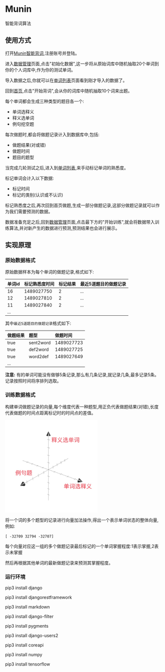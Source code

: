 # Munin
智能背词算法

## 使用方式

打开[Munin智能背词](http://munin.tech:3389/index/),注册账号并登陆。

进入[数据管理](http://munin.tech:3389/data/)页面,点击"初始化数据",这一步将从原始词库中随机抽取20个单词到你的个人词库中,作为你的测试单词。

导入数据之后,你就可以在[单词列表](http://munin.tech:3389/mark/word_list/)页面看到刚才导入的数据了。

回到[首页](http://munin.tech:3389/index/),点击"开始背词",会从你的词库中随机抽取10个词来出题。

每个单词都会生成三种类型的题目各一个:

- 单词选释义
- 释义选单词
- 例句挖空题

每次做题时,都会将做题记录计入到数据库中,包括:

- 做题结果(对或错)
- 做题时间
- 题目的题型

当完成几轮测试之后,进入到[单词列表](http://munin.tech:3389/mark/word_list/),来手动标记单词的熟悉度。

标记单词会计入以下数据:

- 标记时间
- 标记的类别(认识或不认识)

标记熟悉度之后,再次回到首页做题,生成一部分做题记录,这部分做题记录就可以作为我们需要预测的数据。

数据准备充足之后,回到[数据管理](http://munin.tech:3389/data/)页面,点击最下方的"开始训练",就会将数据带入训练算法,并对新产生的数据进行预测,预测结果也会进行展示。

## 实现原理

### 原始数据格式

原始数据样本为每个单词的做题记录,格式如下:

|单词id|标记熟悉度时间|标记结果|最近5道题目的做题记录|
|:--|:--|:--|:--|
|16|1489027750|2|...|
|12|1489027810|2|...|
|11|1489027840|2|...|
|...|

其中`最近5道题目的做题记录`格式如下:

|做题结果|题型|做题时间|
|:--|:--|:--|
|true|sent2word|1489027723|
|true|def2word|1489027725|
|true|word2def|1489027649|
|...|

**注意:** 有的单词可能没有做够5条记录,那么有几条记录,就记录几条,最多记录5条。记录按照时间将序排列选取。

### 训练数据格式

构建单词做题记录的向量,每个维度代表一种题型,用正负代表做题结果(对错),长度代表做题的时间点距离标记时的时间点的差值。

<img src="img/001.png" width = "300" height = "300" alt="图片名称" align=center />

将一个词的多个题型的记录进行向量加法操作,得出一个表示单词状态的整体向量,例如:

`[ -32709 32794 -32707]`

每个向量对应这一组的多个做题记录最后标记的一个单词掌握程度:1表示掌握,2表示未掌握

然后再根据其他单词的最新做题记录来预测其掌握程度。

### 运行环境

pip3 install django

pip3 install djangorestframework

pip3 install markdown

pip3 install django-filter

pip3 install pygments

pip3 install django-users2

pip3 install coreapi

pip3 install numpy

pip3 install tensorflow